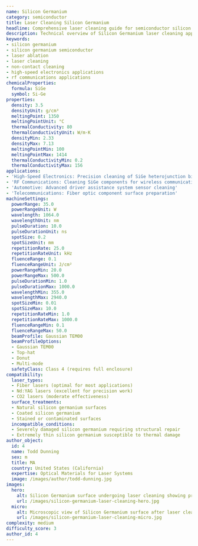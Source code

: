 ```yaml
---
name: Silicon Germanium
category: semiconductor
title: Laser Cleaning Silicon Germanium
headline: Comprehensive laser cleaning guide for semiconductor silicon germanium
description: Technical overview of Silicon Germanium laser cleaning applications and parameters
keywords:
- silicon germanium
- silicon germanium semiconductor
- laser ablation
- laser cleaning
- non-contact cleaning
- high-speed electronics applications
- rf communications applications
chemicalProperties:
  formula: SiGe
  symbol: Si-Ge
properties:
  density: 3.5
  densityUnit: g/cm³
  meltingPoint: 1350
  meltingPointUnit: °C
  thermalConductivity: 80
  thermalConductivityUnit: W/m·K
  densityMin: 2.33
  densityMax: 7.13
  meltingPointMin: 100
  meltingPointMax: 1414
  thermalConductivityMin: 0.2
  thermalConductivityMax: 156
applications:
- 'High-Speed Electronics: Precision cleaning of SiGe heterojunction bipolar transistors'
- 'RF Communications: Cleaning SiGe components for wireless communication devices'
- 'Automotive: Advanced driver assistance system sensor cleaning'
- 'Telecommunications: Fiber optic component surface preparation'
machineSettings:
  powerRange: 35.0
  powerRangeUnit: W
  wavelength: 1064.0
  wavelengthUnit: nm
  pulseDuration: 10.0
  pulseDurationUnit: ns
  spotSize: 0.2
  spotSizeUnit: mm
  repetitionRate: 25.0
  repetitionRateUnit: kHz
  fluenceRange: 0.1
  fluenceRangeUnit: J/cm²
  powerRangeMin: 20.0
  powerRangeMax: 500.0
  pulseDurationMin: 1.0
  pulseDurationMax: 1000.0
  wavelengthMin: 355.0
  wavelengthMax: 2940.0
  spotSizeMin: 0.01
  spotSizeMax: 10.0
  repetitionRateMin: 1.0
  repetitionRateMax: 1000.0
  fluenceRangeMin: 0.1
  fluenceRangeMax: 50.0
  beamProfile: Gaussian TEM00
  beamProfileOptions:
  - Gaussian TEM00
  - Top-hat
  - Donut
  - Multi-mode
  safetyClass: Class 4 (requires full enclosure)
compatibility:
  laser_types:
  - Fiber lasers (optimal for most applications)
  - Nd:YAG lasers (excellent for precision work)
  - CO2 lasers (moderate effectiveness)
  surface_treatments:
  - Natural silicon germanium surfaces
  - Coated silicon germanium
  - Stained or contaminated surfaces
  incompatible_conditions:
  - Severely damaged silicon germanium requiring structural repair
  - Extremely thin silicon germanium susceptible to thermal damage
author_object:
  id: 4
  name: Todd Dunning
  sex: m
  title: MA
  country: United States (California)
  expertise: Optical Materials for Laser Systems
  image: /images/author/todd-dunning.jpg
images:
  hero:
    alt: Silicon Germanium surface undergoing laser cleaning showing precise contamination removal
    url: /images/silicon-germanium-laser-cleaning-hero.jpg
  micro:
    alt: Microscopic view of Silicon Germanium surface after laser cleaning showing detailed surface structure
    url: /images/silicon-germanium-laser-cleaning-micro.jpg
complexity: medium
difficulty_score: 3
author_id: 4
---
```

